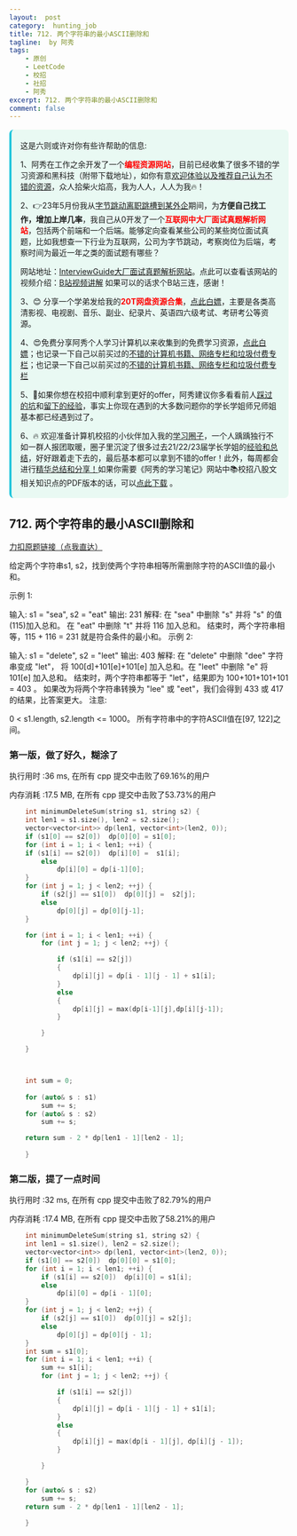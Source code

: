 ```yaml
---
layout:  post
category:  hunting_job
title: 712. 两个字符串的最小ASCII删除和
tagline:  by 阿秀
tags:
    - 原创
    - LeetCode
    - 校招
    - 社招
    - 阿秀
excerpt: 712. 两个字符串的最小ASCII删除和
comment: false
---
```






<div style="border-color: #24C6DC;
            background-color: #e9f9f3;         
            margin: 1rem 0;
        padding: .25rem 1rem;
        border-left-width: .3rem;
        border-left-style: solid;
        border-radius: .5rem;
        color: inherit;">
  <p>这是六则或许对你有些许帮助的信息:</p>
<p>1、阿秀在工作之余开发了一个<span style="font-weight:bold;color:red">编程资源网站</span>，目前已经收集了很多不错的学习资源和黑科技（附带下载地址），如你有意<a href="https://www.cxypron.com/home" target="_blank">欢迎体验以及推荐自己认为不错的资源</a>，众人拾柴火焰高，我为人人，人人为我🔥！</p>  <p>2、👉23年5月份我从<a style="text-decoration: underline" href="https://mp.weixin.qq.com/s/zKItpGwIkHKK4g2aOlL2rA" target="_blank">字节跳动离职跳槽到某外企</a>期间，为<span style="font-weight:bold">方便自己找工作，增加上岸几率</span>，我自己从0开发了一个<span style="font-weight:bold;color:red">互联网中大厂面试真题解析网站</span>，包括两个前端和一个后端。能够定向查看某些公司的某些岗位面试真题，比如我想查一下行业为互联网，公司为字节跳动，考察岗位为后端，考察时间为最近一年之类的面试题有哪些？
<div align="center">
</div>网站地址：<a style="text-decoration: underline" href="https://top.interviewguide.cn/" target="_blank">InterviewGuide大厂面试真题解析网站</a>。点此可以查看该网站的视频介绍：<a style="text-decoration: underline" href="https://www.bilibili.com/video/BV1f94y1C7BL" target="_blank">B站视频讲解</a>   如果可以的话求个B站三连，感谢！
  </p>3、😊
    分享一个学弟发给我的<span style="font-weight:bold;color:red">20T网盘资源合集</span>，<a style="text-decoration: underline" href="https://docs.qq.com/sheet/DY3VPVklVaFFMcUZ4?tab=9h5afr" target="_blank">点此白嫖</a>，主要是各类高清影视、电视剧、音乐、副业、纪录片、英语四六级考试、考研考公等资源。
  </p>
  <p>4、😍免费分享阿秀个人学习计算机以来收集到的免费学习资源，<a style="text-decoration: underline" href="/notes/07-resources/01-free/01-introduce.html" target="_blank">点此白嫖</a>；也记录一下自己以前买过的<a style="text-decoration: underline" href="/notes/07-resources/02-precious.html" target="_blank">不错的计算机书籍、网络专栏和垃圾付费专栏</a>；也记录一下自己以前买过的<a style="text-decoration: underline" href="/notes/07-resources/02-precious.html" target="_blank">不错的计算机书籍、网络专栏和垃圾付费专栏</a>
  </p>
  <p>5、🚀如果你想在校招中顺利拿到更好的offer，阿秀建议你多看看前人<a style="text-decoration: underline" href="https://www.yuque.com/tuobaaxiu/httmmc/npg1k81zeq4wfpyz" target="_blank">踩过的坑</a>和<a style="text-decoration: underline"  target="_blank" href="https://www.yuque.com/tuobaaxiu/httmmc/gge9ppd0mbu2d3dp">留下的经验</a>，事实上你现在遇到的大多数问题你的学长学姐师兄师姐基本都已经遇到过了。
  </p>
  <p>6、🔥 欢迎准备计算机校招的小伙伴加入我的<a  style="text-decoration: underline" href="https://www.yuque.com/tuobaaxiu/httmmc/xg0otqvc17wfx4u9" target="_blank">学习圈子</a>，一个人踽踽独行不如一群人报团取暖，圈子里沉淀了很多过去21/22/23届学长学姐的<a  style="text-decoration: underline" href="https://www.yuque.com/tuobaaxiu/httmmc/gge9ppd0mbu2d3dp" target="_blank">经验和总结</a>，好好跟着走下去的，最后基本都可以拿到不错的offer！此外，每周都会进行<a  style="text-decoration: underline" href="https://www.yuque.com/tuobaaxiu/httmmc/npg1k81zeq4wfpyz" target="_blank">精华总结和分享！</a>如果你需要《阿秀的学习笔记》网站中📚︎校招八股文相关知识点的PDF版本的话，可以<a style="text-decoration: underline" href="https://www.yuque.com/tuobaaxiu/httmmc/qs0yn66apvkzw0ps" target="_blank">点此下载</a> 。</p>   </div>




## 712. 两个字符串的最小ASCII删除和

[力扣原题链接（点我直达）](https://leetcode-cn.com/problems/minimum-ascii-delete-sum-for-two-strings/)

给定两个字符串s1, s2，找到使两个字符串相等所需删除字符的ASCII值的最小和。

示例 1:

输入: s1 = "sea", s2 = "eat"
输出: 231
解释: 在 "sea" 中删除 "s" 并将 "s" 的值(115)加入总和。
在 "eat" 中删除 "t" 并将 116 加入总和。
结束时，两个字符串相等，115 + 116 = 231 就是符合条件的最小和。
示例 2:

输入: s1 = "delete", s2 = "leet"
输出: 403
解释: 在 "delete" 中删除 "dee" 字符串变成 "let"，
将 100[d]+101[e]+101[e] 加入总和。在 "leet" 中删除 "e" 将 101[e] 加入总和。
结束时，两个字符串都等于 "let"，结果即为 100+101+101+101 = 403 。
如果改为将两个字符串转换为 "lee" 或 "eet"，我们会得到 433 或 417 的结果，比答案更大。
注意:

0 < s1.length, s2.length <= 1000。
所有字符串中的字符ASCII值在[97, 122]之间。







### 第一版，做了好久，糊涂了

执行用时 :36 ms, 在所有 cpp 提交中击败了69.16%的用户

内存消耗 :17.5 MB, 在所有 cpp 提交中击败了53.73%的用户

```c++
    int minimumDeleteSum(string s1, string s2) {
    int len1 = s1.size(), len2 = s2.size();
	vector<vector<int>> dp(len1, vector<int>(len2, 0));
	if (s1[0] == s2[0])  dp[0][0] = s1[0];
	for (int i = 1; i < len1; ++i) {
	if (s1[i] == s2[0])  dp[i][0] =  s1[i];
		else
			dp[i][0] = dp[i-1][0];
	}
	for (int j = 1; j < len2; ++j) {
		if (s2[j] == s1[0])  dp[0][j] =  s2[j];
		else
			dp[0][j] = dp[0][j-1];
	}

	for (int i = 1; i < len1; ++i) {
		for (int j = 1; j < len2; ++j) {

			if (s1[i] == s2[j])
			{
				dp[i][j] = dp[i - 1][j - 1] + s1[i];
			}
			else
			{
				dp[i][j] = max(dp[i-1][j],dp[i][j-1]);
			}

		}

	}



	int sum = 0;
	
	for (auto& s : s1)
		sum += s;
	for (auto& s : s2)
		sum += s;

	return sum - 2 * dp[len1 - 1][len2 - 1];
        
    }
```







### 第二版，提了一点时间

执行用时 :32 ms, 在所有 cpp 提交中击败了82.79%的用户

内存消耗 :17.4 MB, 在所有 cpp 提交中击败了58.21%的用户



```c++
    int minimumDeleteSum(string s1, string s2) {
	int len1 = s1.size(), len2 = s2.size();
	vector<vector<int>> dp(len1, vector<int>(len2, 0));
	if (s1[0] == s2[0])  dp[0][0] = s1[0];
	for (int i = 1; i < len1; ++i) {
		if (s1[i] == s2[0])  dp[i][0] = s1[i];
		else
			dp[i][0] = dp[i - 1][0];
	}
	for (int j = 1; j < len2; ++j) {
		if (s2[j] == s1[0])  dp[0][j] = s2[j];
		else
			dp[0][j] = dp[0][j - 1];
	}
	int sum = s1[0];
	for (int i = 1; i < len1; ++i) {
		sum += s1[i];
		for (int j = 1; j < len2; ++j) {

			if (s1[i] == s2[j])
			{
				dp[i][j] = dp[i - 1][j - 1] + s1[i];
			}
			else
			{
				dp[i][j] = max(dp[i - 1][j], dp[i][j - 1]);
			}

		}

	}
	for (auto& s : s2)
		sum += s;
	return sum - 2 * dp[len1 - 1][len2 - 1];
        
    }
```

<p id="石子游戏"></p>

